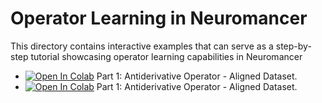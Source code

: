 # Operator Learning in Neuromancer

This directory contains interactive examples that can serve as a step-by-step tutorial
showcasing operator learning capabilities in Neuromancer

+ <a target="_blank" href="https://colab.research.google.com/github/pnnl/neuromancer/blob/master/examples/DeepONets/Part_1_antiderivative_aligned.ipynb">
  <img src="https://colab.research.google.com/assets/colab-badge.svg" alt="Open In Colab"/></a> Part 1: Antiderivative Operator - Aligned Dataset.

+ <a target="_blank" href="https://colab.research.google.com/github/pnnl/neuromancer/blob/feature/deeponet_examples//examples/DeepONets/Part_1_antiderivative_aligned.ipynb">
  <img src="https://colab.research.google.com/assets/colab-badge.svg" alt="Open In Colab"/></a> Part 1: Antiderivative Operator - Aligned Dataset.
